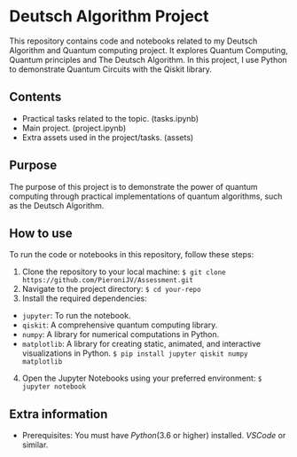# Deutsch Algorithm Project

This repository contains code and notebooks related to my Deutsch Algorithm and Quantum computing project. It explores Quantum Computing, Quantum principles and The Deutsch Algorithm. In this project, I use Python to demonstrate Quantum Circuits with the Qiskit library.

## Contents

- Practical tasks related to the topic. (tasks.ipynb)
- Main project. (project.ipynb)
- Extra assets used in the project/tasks. (assets)

## Purpose

The purpose of this project is to demonstrate the power of quantum computing through practical implementations of quantum algorithms, such as the Deutsch Algorithm.

## How to use

To run the code or notebooks in this repository, follow these steps:

1. Clone the repository to your local machine:
`$ git clone https://github.com/PieroniJV/Assessment.git`
2. Navigate to the project directory:
`$ cd your-repo`
3. Install the required dependencies:
- `jupyter`: To run the notebook.
- `qiskit`: A comprehensive quantum computing library.
- `numpy`:  A library for numerical computations in Python.
- `matplotlib`: A library for creating static, animated, and interactive visualizations in Python.
`$ pip install jupyter qiskit numpy matplotlib`
4. Open the Jupyter Notebooks using your preferred environment: 
`$ jupyter notebook`

## Extra information

- Prerequisites: You must have *Python*(3.6 or higher) installed. *VSCode* or similar. 
